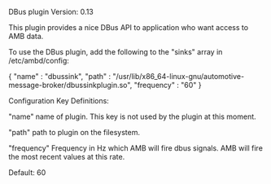 DBus plugin
Version: 0.13

This plugin provides a nice DBus API to application who want access to AMB data.

To use the DBus plugin, add the following to the "sinks" array in /etc/ambd/config:

{
	"name" : "dbussink",
	"path" : "/usr/lib/x86_64-linux-gnu/automotive-message-broker/dbussinkplugin.so",
	"frequency" : "60"
}

Configuration Key Definitions:

"name"
name of plugin.  This key is not used by the plugin at this moment.

"path"
path to plugin on the filesystem.

"frequency"
Frequency in Hz which AMB will fire dbus signals.  AMB will fire the most recent values at this rate.

Default: 60

